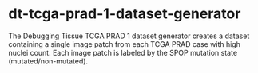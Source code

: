 # dt-tcga-prad-1-dataset-generator
The Debugging Tissue TCGA PRAD 1 dataset generator creates a dataset containing a single image patch from each TCGA PRAD case with high nuclei count. Each image patch is labeled by the SPOP mutation state (mutated/non-mutated).
